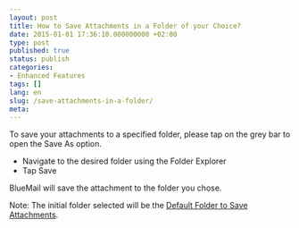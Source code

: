 ```yaml
---
layout: post
title: How to Save Attachments in a Folder of your Choice?
date: 2015-01-01 17:36:10.000000000 +02:00
type: post
published: true
status: publish
categories:
- Enhanced Features
tags: []
lang: en
slug: /save-attachments-in-a-folder/
meta:
---
```


To save your attachments to a specified folder, please tap on the grey bar to open the Save As option.

* Navigate to the desired folder using the Folder Explorer
* Tap Save

BlueMail will save the attachment to the folder you chose.

Note: The initial folder selected will be the [Default Folder to Save Attachments](/default-folder-save-attachments/).